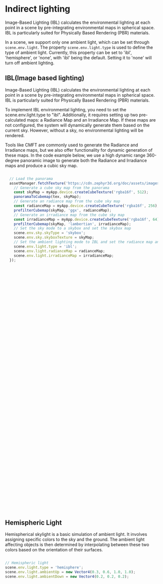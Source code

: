 # Indirect lighting

Image-Based Lighting (IBL) calculates the environmental lighting at each point in a scene by pre-integrating environmental maps in spherical space. IBL is particularly suited for Physically Based Rendering (PBR) materials.

In a scene, we support only one ambient light, which can be set through ```scene.env.light```. The property ```scene.env.light.type``` is used to define the type of ambient light. Currently, this property can be set to 'ibl', 'hemisphere', or 'none', with 'ibl' being the default. Setting it to 'none' will turn off ambient lighting.

## IBL(Image based lighting)

Image-Based Lighting (IBL) calculates the environmental lighting at each point in a scene by pre-integrating environmental maps in spherical space. IBL is particularly suited for Physically Based Rendering (PBR) materials.

To implement IBL environmental lighting, you need to set the scene.env.light.type to "ibl". Additionally, it requires setting up two pre-calculated maps: a Radiance Map and an Irradiance Map. If these maps are not configured, the system will dynamically generate them based on the current sky. However, without a sky, no environmental lighting will be rendered.

Tools like CMFT are commonly used to generate the Radiance and Irradiance maps, but we also offer functionality for dynamic generation of these maps. In the code example below, we use a high dynamic range 360-degree panoramic image to generate both the Radiance and Irradiance maps and produce a cubic sky map.

```javascript

  // Load the panorama
  assetManager.fetchTexture('https://cdn.zephyr3d.org/doc/assets/images/Wide_Street.hdr').then(tex => {
    // Generate a cube sky map from the panorama
    const skyMap = myApp.device.createCubeTexture('rgba16f', 512);
    panoramaToCubemap(tex, skyMap);
    // Generate an radiance map from the cube sky map
    const radianceMap = myApp.device.createCubeTexture('rgba16f', 256);
    prefilterCubemap(skyMap, 'ggx', radianceMap);
    // Generate an irradiance map from the cube sky map
    const irradianceMap = myApp.device.createCubeTexture('rgba16f', 64);
    prefilterCubemap(skyMap, 'lambertian', irradianceMap);
    // Set the sky mode to a skybox and set the skybox map
    scene.env.sky.skyType = 'skybox';
    scene.env.sky.skyboxTexture = skyMap;
    // Set the ambient lighting mode to IBL and set the radiance map and irradiance map
    scene.env.light.type = 'ibl';
    scene.env.light.radianceMap = radianceMap;
    scene.env.light.irradianceMap = irradianceMap;
  });

```

<div class="showcase" case="tut-14" style="width:600px;height:800px;"></div>

## Hemispheric Light

Hemispherical skylight is a basic simulation of ambient light. It involves assigning specific colors to the sky and the ground. The ambient light affecting objects is then determined by interpolating between these two colors based on the orientation of their surfaces.

```javascript

// Hemispheric light
scene.env.light.type = 'hemisphere';
scene.env.light.ambientUp = new Vector4(0.3, 0.6, 1.0, 1.0);
scene.env.light.ambientDown = new Vector4(0.2, 0.2, 0.2);

```

<div class="showcase" case="tut-15" style="width:600px;height:800px;"></div>

